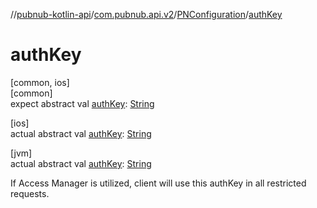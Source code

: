 //[pubnub-kotlin-api](../../../index.md)/[com.pubnub.api.v2](../index.md)/[PNConfiguration](index.md)/[authKey](auth-key.md)

# authKey

[common, ios]\
[common]\
expect abstract val [authKey](auth-key.md): [String](https://kotlinlang.org/api/latest/jvm/stdlib/kotlin/-string/index.html)

[ios]\
actual abstract val [authKey](auth-key.md): [String](https://kotlinlang.org/api/latest/jvm/stdlib/kotlin/-string/index.html)

[jvm]\
actual abstract val [authKey](auth-key.md): [String](https://kotlinlang.org/api/latest/jvm/stdlib/kotlin/-string/index.html)

If Access Manager is utilized, client will use this authKey in all restricted requests.
